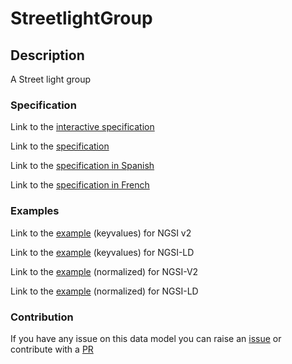 # StreetlightGroup

## Description 

A Street light group
### Specification

Link to the [interactive specification](https://swagger.lab.fiware.org/?url=https://smart-data-models.github.io/dataModel.Streetlighting/StreetlightGroup/swagger.yaml)

Link to the [specification](https://github.com/smart-data-models/dataModel.Streetlighting/blob/master/StreetlightGroup/doc/spec.md)

Link to the [specification in Spanish](https://github.com/smart-data-models/dataModel.Streetlighting/blob/master/StreetlightGroup/doc/spec_ES.md)

Link to the [specification in French](https://github.com/smart-data-models/dataModel.Streetlighting/blob/master/StreetlightGroup/doc/spec_FR.md)
### Examples

Link to the [example](https://smart-data-models.github.io/dataModel.Streetlighting/StreetlightGroup/examples/example.json) (keyvalues) for NGSI v2

Link to the [example](https://smart-data-models.github.io/dataModel.Streetlighting/StreetlightGroup/examples/example.jsonld) (keyvalues) for NGSI-LD

Link to the [example](https://smart-data-models.github.io/dataModel.Streetlighting/StreetlightGroup/examples/example-normalized.json) (normalized) for NGSI-V2

Link to the [example](https://smart-data-models.github.io/dataModel.Streetlighting/StreetlightGroup/examples/example-normalized.jsonld) (normalized) for NGSI-LD
### Contribution

 If you have any issue on this data model you can raise an [issue](https://github.com/smart-data-models/dataModel.Streetlighting/issues)  or contribute with a [PR](https://github.com/smart-data-models/dataModel.Streetlighting/pulls)